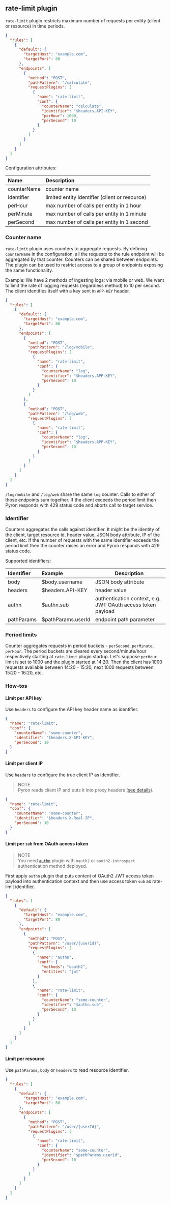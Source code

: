 ## rate-limit plugin

`rate-limit` plugin restricts maximum number of requests per entity (client or resource) in time periods.

```json
{
  "rules": [
    {
      "default": {
        "targetHost": "example.com",
        "targetPort": 80
      },
      "endpoints": [
        {
          "method": "POST",
          "pathPattern": "/calculate",
          "requestPlugins": [
            {
              "name": "rate-limit",
              "conf": {
                "counterName": "calculate",
                "identifier": "$headers.API-KEY",
                "perHour": 1000,
                "perSecond": 10
              }
            }
          ]
        }
      ]
    }
  ]
}
```

Configuration attributes:

| Name            | Description                                    |
|:----------------|:-----------------------------------------------|
| counterName     | counter name                                   |
| identifier      | limited entity identifier (client or resource) |
| perHour         | max number of calls per entity in 1 hour       |
| perMinute       | max number of calls per entity in 1 minute     |
| perSecond       | max number of calls per entity in 1 second     |

### Counter name

`rate-limit` plugin uses counters to aggregate requests. By defining `counterName` in the configuration, all the requests to the rule endpoint
will be aggregated by that counter. Counters can be shared between endpoints. The plugin can be used to restrict access to a group of endpoints exposing the same functionality.

Example:
We have 2 methods of ingesting logs: via mobile or web. We want to limit the rate of logging requests (regardless method) to 10 per second.
The client identifies itself with a key sent in `APP-KEY` header.

```json
{
  "rules": [
    {
      "default": {
        "targetHost": "example.com",
        "targetPort": 80
      },
      "endpoints": [
        {
          "method": "POST",
          "pathPattern": "/log/mobile",
          "requestPlugins": [
            {
              "name": "rate-limit",
              "conf": {
                "counterName": "log",
                "identifier": "$headers.APP-KEY",
                "perSecond": 10
              }
            }
          ]
        },
        {
          "method": "POST",
          "pathPattern": "/log/web",
          "requestPlugins": [
            {
              "name": "rate-limit",
              "conf": {
                "counterName": "log",
                "identifier": "$headers.APP-KEY",
                "perSecond": 10
              }
            }
          ]
        }
      ]
    }
  ]
}
```

`/log/mobile` and `/log/web` share the same `log` counter. Calls to either of those endpoints sum together.
If the client exceeds the period limit then Pyron responds with 429 status code and aborts call to target service.

### Identifier

Counters aggregates the calls against identifier. It might be the identity of the client, target resource id, header value, JSON body attribute, IP of the client, etc.
If the number of requests with the same identifier exceeds the period limit then the counter raises an error and Pyron responds with 429 status code.

Supported identifiers:

| Identifier      | Example             | Description                                                 |
|:----------------|:--------------------|-------------------------------------------------------------|
| body            | $body.username      | JSON body attribute                                         |
| headers         | $headers.API-KEY    | header value                                                |
| authn           | $authn.sub          | authentication context, e.g. JWT OAuth access token payload |
| pathParams      | $pathParams.userId  | endpoint path parameter                                     |

### Period limits

Counter aggregates requests in period buckets - `perSecond`, `perMinute`, `perHour`.
The period buckets are cleared every second/minute/hour respectively starting at `rate-limit` plugin startup.
Let's suppose `perHour` limit is set to 1000 and the plugin started at 14:20.
Then the client has 1000 requests available between 14:20 - 15:20, next 1000 requests between 15:20 - 16:20, etc.

### How-tos

#### Limit per API key

Use `headers` to configure the API key header name as identifier.

```json
{
  "name": "rate-limit",
  "conf": {
    "counterName": "some-counter",
    "identifier": "$headers.X-API-KEY",
    "perSecond": 10
  }
}
```

#### Limit per client IP

Use `headers` to configure the true client IP as identifier.

> NOTE<br/>
> Pyron reads client IP and puts it into proxy headers ([see details](../../README.md#config-proxy-headers)).

```json
{
  "name": "rate-limit",
  "conf": {
    "counterName": "some-counter",
    "identifier": "$headers.X-Real-IP",
    "perSecond": 10
  }
}
```

#### Limit per `sub` from OAuth access token

> NOTE</br>
> You need [`authn`](authn.md) plugin with `oauth2` or `oauth2-introspect` authentication method deployed.

First apply `authn` plugin that puts content of OAuth2 JWT access token payload into authentication context and
then use access token `sub` as rate-limit identifier.

```json
{
  "rules": [
    {
      "default": {
        "targetHost": "example.com",
        "targetPort": 80
      },
      "endpoints": [
        {
          "method": "POST",
          "pathPattern": "/user/{userId}",
          "requestPlugins": [
            {
              "name": "authn",
              "conf": {
                "methods": "oauth2",
                "entities": "jwt"
              }
            },
            {
              "name": "rate-limit",
              "conf": {
                "counterName": "some-counter",
                "identifier": "$authn.sub",
                "perSecond": 10
              }
            }
          ]
        }
      ]
    }
  ]
}
```

#### Limit per resource

Use `pathParams`, `body` or `headers` to read resource identifier.

```json
{
  "rules": [
    {
      "default": {
        "targetHost": "example.com",
        "targetPort": 80
      },
      "endpoints": [
        {
          "method": "POST",
          "pathPattern": "/user/{userId}",
          "requestPlugins": [
            {
              "name": "rate-limit",
              "conf": {
                "counterName": "some-counter",
                "identifier": "$pathParams.userId",
                "perSecond": 10
              }
            }
          ]
        }
      ]
    }
  ]
}
```
